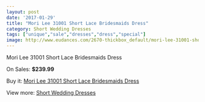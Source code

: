 ```yaml
---
layout: post
date: '2017-01-29'
title: "Mori Lee 31001 Short Lace Bridesmaids Dress"
category: Short Wedding Dresses
tags: ["unique","sale","dresses","dress","special"]
image: http://www.eudances.com/2670-thickbox_default/mori-lee-31001-short-lace-bridesmaids-dress.jpg
---
```

Mori Lee 31001 Short Lace Bridesmaids Dress

On Sales: **$239.99**
<a href="https://www.eudances.com/en/short-wedding-dresses/896-mori-lee-31001-short-lace-bridesmaids-dress.html"><amp-img layout="responsive" width="600" height="600" src="//www.eudances.com/2670-thickbox_default/mori-lee-31001-short-lace-bridesmaids-dress.jpg" alt="Mori Lee 31001 Short Lace Bridesmaids Dress 0" /></a>
<a href="https://www.eudances.com/en/short-wedding-dresses/896-mori-lee-31001-short-lace-bridesmaids-dress.html"><amp-img layout="responsive" width="600" height="600" src="//www.eudances.com/2671-thickbox_default/mori-lee-31001-short-lace-bridesmaids-dress.jpg" alt="Mori Lee 31001 Short Lace Bridesmaids Dress 1" /></a>

Buy it: [Mori Lee 31001 Short Lace Bridesmaids Dress](https://www.eudances.com/en/short-wedding-dresses/896-mori-lee-31001-short-lace-bridesmaids-dress.html "Mori Lee 31001 Short Lace Bridesmaids Dress")

View more: [Short Wedding Dresses](https://www.eudances.com/en/11-short-wedding-dresses "Short Wedding Dresses")